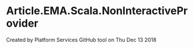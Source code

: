 # Article.EMA.Scala.NonInteractiveProvider
Created by Platform Services GitHub tool on Thu Dec 13 2018
